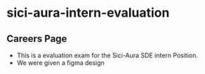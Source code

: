 # sici-aura-intern-evaluation

## Careers Page

- This is a evaluation exam for the Sici-Aura SDE intern Position.
- We were given a figma design 